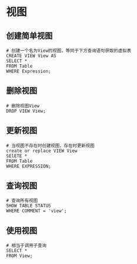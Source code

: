 # 视图

## 创建简单视图

``` Mysql
# 创建一个名为View的视图，等同于下方查询语句获取的虚拟表
CREATE VIEW View AS
SELECT *
FROM Table
WHERE Expression;
```

## 删除视图

``` Mysql
# 删除视图View
DROP VIEW View;
```

## 更新视图

``` Mysql
# 当视图不存在时创建视图，存在时更新视图
create or replace VIEW View
SElETE *
FROM Table
WHERE EXPRESSION;
```

## 查询视图

``` Mysql
# 查询所有视图
SHOW TABLE STATUS
WHERE COMMENT = 'view';
```

## 使用视图

``` Mysql
# 相当于调用子查询
SELECT *
FROM View;
```
